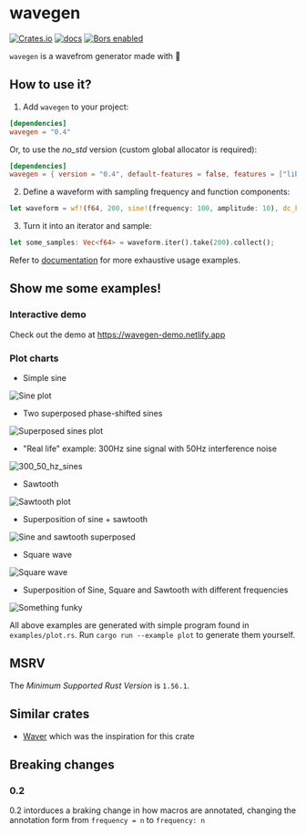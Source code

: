 # wavegen

[![Crates.io](https://img.shields.io/crates/v/wavegen)](https://crates.io/crates/wavegen)
[![docs](https://img.shields.io/docsrs/wavegen)](https://docs.rs/wavegen)
[![Bors enabled](https://bors.tech/images/badge_small.svg)](https://app.bors.tech/repositories/46467)

`wavegen` is a wavefrom generator made with 🦀

## How to use it?

1) Add `wavegen` to your project:

```toml
[dependencies]
wavegen = "0.4"
```
Or, to use the *no_std* version (custom global allocator is required):

```toml
[dependencies]
wavegen = { version = "0.4", default-features = false, features = ["libm"] }
```

2) Define a waveform with sampling frequency and function components:

```rust
let waveform = wf!(f64, 200, sine!(frequency: 100, amplitude: 10), dc_bias!(20));
```

3) Turn it into an iterator and sample:

```rust
let some_samples: Vec<f64> = waveform.iter().take(200).collect();
```

Refer to [documentation](https://docs.rs/wavegen) for more exhaustive usage examples.

## Show me some examples!

### Interactive demo

Check out the demo at https://wavegen-demo.netlify.app

### Plot charts

* Simple sine

![Sine plot](img/sine.png)

* Two superposed phase-shifted sines

![Superposed sines plot](img/sine_double.png)

* "Real life" example: 300Hz sine signal with 50Hz interference noise

![300_50_hz_sines](img/sines_300_50_hz.png)

* Sawtooth

![Sawtooth plot](img/sawtooth.png)

* Superposition of sine + sawtooth

![Sine and sawtooth superposed](img/sawtooth_sinesised.png)

* Square wave

![Square wave](img/square.png)

* Superposition of Sine, Square and Sawtooth with different frequencies

![Something funky](img/funky.png)

All above examples are generated with simple program found in `examples/plot.rs`. Run `cargo run --example plot` to generate them yourself.

## MSRV

The *Minimum Supported Rust Version* is `1.56.1`.

## Similar crates
* [Waver](https://github.com/amrali/waver/) which was the inspiration for this crate

## Breaking changes

### 0.2

0.2 intorduces a braking change in how macros are annotated, changing the annotation form from `frequency = n` to `frequency: n`
